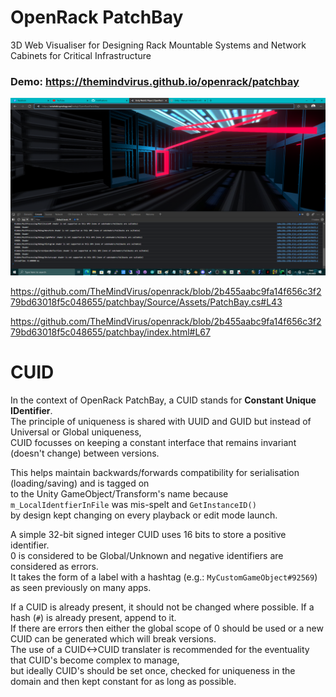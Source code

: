 # OpenRack PatchBay
3D Web Visualiser for Designing Rack Mountable Systems and Network Cabinets for Critical Infrastructure

### Demo: https://themindvirus.github.io/openrack/patchbay

![screenshot](/patchbay/screenshot.png)

https://github.com/TheMindVirus/openrack/blob/2b455aabc9fa14f656c3f279bd63018f5c048655/patchbay/Source/Assets/PatchBay.cs#L43

https://github.com/TheMindVirus/openrack/blob/2b455aabc9fa14f656c3f279bd63018f5c048655/patchbay/index.html#L67

# CUID
In the context of OpenRack PatchBay, a CUID stands for **Constant Unique IDentifier**. \
The principle of uniqueness is shared with UUID and GUID but instead of Universal or Global uniqueness, \
CUID focusses on keeping a constant interface that remains invariant (doesn't change) between versions.

This helps maintain backwards/forwards compatibility for serialisation (loading/saving) and is tagged on \
to the Unity GameObject/Transform's name because `m_LocalIdentfierInFile` was mis-spelt and `GetInstanceID()` \
by design kept changing on every playback or edit mode launch.

A simple 32-bit signed integer CUID uses 16 bits to store a positive identifier. \
0 is considered to be Global/Unknown and negative identifiers are considered as errors. \
It takes the form of a label with a hashtag (e.g.: `MyCustomGameObject#92569`) as seen previously on many apps.

If a CUID is already present, it should not be changed where possible. If a hash (`#`) is already present, append to it. \
If there are errors then either the global scope of 0 should be used or a new CUID can be generated which will break versions. \
The use of a CUID<->CUID translater is recommended for the eventuality that CUID's become complex to manage, \
but ideally CUID's should be set once, checked for uniqueness in the domain and then kept constant for as long as possible.
